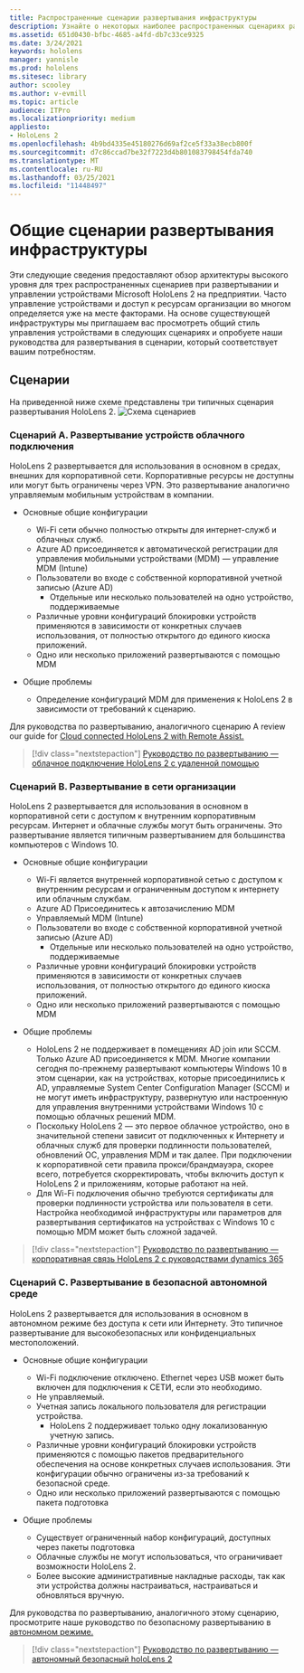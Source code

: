 ```yaml
---
title: Распространенные сценарии развертывания инфраструктуры
description: Узнайте о некоторых наиболее распространенных сценариях развертывания, основанных на различных развертываниях инфраструктуры для смешанной реальности.
ms.assetid: 651d0430-bfbc-4685-a4fd-db7c33ce9325
ms.date: 3/24/2021
keywords: hololens
manager: yannisle
ms.prod: hololens
ms.sitesec: library
author: scooley
ms.author: v-evmill
ms.topic: article
audience: ITPro
ms.localizationpriority: medium
appliesto:
- HoloLens 2
ms.openlocfilehash: 4b9bd4335e45180276d69af2ce5f33a38ecb800f
ms.sourcegitcommit: d7c86ccad7be32f7223d4b801083798454fda740
ms.translationtype: MT
ms.contentlocale: ru-RU
ms.lasthandoff: 03/25/2021
ms.locfileid: "11448497"
---
```

# <a name="common-infrastructure-deployment-scenarios-overview"></a>Общие сценарии развертывания инфраструктуры

Эти следующие сведения предоставляют обзор архитектуры высокого уровня для трех распространенных сценариев при развертывании и управлении устройствами Microsoft HoloLens 2 на предприятии. Часто управление устройствами и доступ к ресурсам организации во многом определяется уже на месте факторами. На основе существующей инфраструктуры мы приглашаем вас просмотреть общий стиль управления устройствами в следующих сценариях и опробуете наши руководства для развертывания в сценарии, который соответствует вашим потребностям.

## <a name="scenarios"></a>Сценарии

На приведенной ниже схеме представлены три типичных сценария развертывания HoloLens 2.
![Схема сценариев](images/scenarios.jpg)

### <a name="scenario-a-deploy-to-cloud-connect-devices"></a>Сценарий A. Развертывание устройств облачного подключения

HoloLens 2 развертывается для использования в основном в средах, внешних для корпоративной сети. Корпоративные ресурсы не доступны или могут быть ограничены через VPN. Это развертывание аналогично управляемым мобильным устройствам в компании.
 * Основные общие конфигурации
   * Wi-Fi сети обычно полностью открыты для интернет-служб и облачных служб.
   * Azure AD присоединяется к автоматической регистрации для управления мобильными устройствами (MDM) — управление MDM (Intune)
   * Пользователи во входе с собственной корпоративной учетной записью (Azure AD)
     * Отдельные или несколько пользователей на одно устройство, поддерживаемые
   * Различные уровни конфигураций блокировки устройств применяются в зависимости от конкретных случаев использования, от полностью открытого до единого киоска приложений.
   * Одно или несколько приложений развертываются с помощью MDM

* Общие проблемы
   * Определение конфигураций MDM для применения к HoloLens 2 в зависимости от требований к сценарию.

Для руководства по развертыванию, аналогичного сценарию A review our guide for [Cloud connected HoloLens 2 with Remote Assist.](hololens2-cloud-connected-overview.md)

> [!div class="nextstepaction"]
> [Руководство по развертыванию — облачное подключение HoloLens 2 с удаленной помощью](hololens2-cloud-connected-overview.md)

### <a name="scenario-b-deploy-inside-your-organizations-network"></a>Сценарий B. Развертывание в сети организации

HoloLens 2 развертывается для использования в основном в корпоративной сети с доступом к внутренним корпоративным ресурсам. Интернет и облачные службы могут быть ограничены. Это развертывание является типичным развертыванием для большинства компьютеров с Windows 10.

 * Основные общие конфигурации
   * Wi-Fi является внутренней корпоративной сетью с доступом к внутренним ресурсам и ограниченным доступом к интернету или облачным службам.
   * Azure AD Присоединитесь к автозачислению MDM
   * Управляемый MDM (Intune)
   * Пользователи во входе с собственной корпоративной учетной записью (Azure AD)
     * Отдельные или несколько пользователей на одно устройство, поддерживаемые
   * Различные уровни конфигураций блокировки устройств применяются в зависимости от конкретных случаев использования, от полностью открытого до единого киоска приложений.
   * Одно или несколько приложений развертываются с помощью MDM

 * Общие проблемы
   * HoloLens 2 не поддерживает в помещениях AD join или SCCM. Только Azure AD присоединяется к MDM. Многие компании сегодня по-прежнему развертывают компьютеры Windows 10 в этом сценарии, как на устройствах, которые присоединились к AD, управляемые System Center Configuration Manager (SCCM) и не могут иметь инфраструктуру, развернутую или настроенную для управления внутренними устройствами Windows 10 с помощью облачных решений MDM.
   * Поскольку HoloLens 2 — это первое облачное устройство, оно в значительной степени зависит от подключенных к Интернету и облачных служб для проверки подлинности пользователей, обновлений ОС, управления MDM и так далее. При подключении к корпоративной сети правила прокси/брандмауэра, скорее всего, потребуется скорректировать, чтобы включить доступ к HoloLens 2 и приложениям, которые работают на ней.
   * Для Wi-Fi подключения обычно требуются сертификаты для проверки подлинности устройства или пользователя в сети. Настройка необходимой инфраструктуры или параметров для развертывания сертификатов на устройствах с Windows 10 с помощью MDM может быть сложной задачей.

> [!div class="nextstepaction"]
> [Руководство по развертыванию — корпоративная связь HoloLens 2 с руководствами dynamics 365](hololens2-corp-connected-overview.md)

### <a name="scenario-c-deploy-in-secure-offline-environment"></a>Сценарий C. Развертывание в безопасной автономной среде

HoloLens 2 развертывается для использования в основном в автономном режиме без доступа к сети или Интернету. Это типичное развертывание для высокобезопасных или конфиденциальных местоположений.
 * Основные общие конфигурации
   * Wi-Fi подключение отключено. Ethernet через USB может быть включен для подключения к СЕТИ, если это необходимо.
   * Не управляемый.
   * Учетная запись локального пользователя для регистрации устройства.
     * HoloLens 2 поддерживает только одну локализованную учетную запись.
   * Различные уровни конфигураций блокировки устройств применяются с помощью пакетов предварительного обеспечения на основе конкретных случаев использования. Эти конфигурации обычно ограничены из-за требований к безопасной среде.
   * Одно или несколько приложений развертываются с помощью пакета подготовка

 * Общие проблемы
   * Существует ограниченный набор конфигураций, доступных через пакеты подготовка
   * Облачные службы не могут использоваться, что ограничивает возможности HoloLens 2.
   * Более высокие административные накладные расходы, так как эти устройства должны настраиваться, настраиваться и обновляться вручную.

Для руководства по развертыванию, аналогичного этому сценарию, просмотрите наше руководство по безопасному развертыванию в [автономном режиме.](hololens-common-scenarios-offline-secure.md)

> [!div class="nextstepaction"]
> [Руководство по развертыванию — автономный безопасный holoLens 2](hololens-common-scenarios-offline-secure.md)
